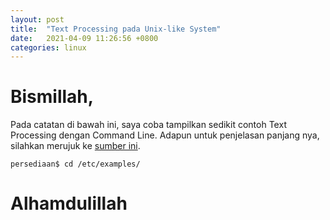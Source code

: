 ```yaml
---
layout: post
title:  "Text Processing pada Unix-like System"
date:   2021-04-09 11:26:56 +0800
categories: linux
---
```


# Bismillah,

Pada catatan di bawah ini, saya coba tampilkan sedikit contoh Text Processing
dengan Command Line. Adapun untuk penjelasan panjang nya, silahkan merujuk
ke [sumber ini](https://learnbyexample.gitbooks.io/linux-command-line/content/Text_Processing.html).

```text
persediaan$ cd /etc/examples/
```


# Alhamdulillah
